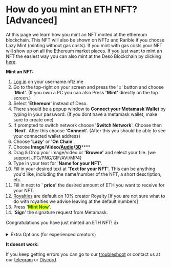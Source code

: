 # How do you mint an ETH NFT? \[Advanced]

At this page we learn how you mint an NFT minted at the ethereum blockchain. This NFT will also be shown on NFTz and Rarible if you choose Lazy Mint (minting without gas costs). If you mint with gas costs your NFT will show up on all the Ethereum market places.  If you just want to mint an NFT the easiest way you can also mint at the Deso Blockchain by clicking [here](how-do-you-mint-sell-an-nft.md).&#x20;



**Mint an NFT:**

1. &#x20;[Log in](../../users-guide/welcome/how-do-you-login-to-nftz.me.md) on your username.nftz.me&#x20;
2. Go to the top-right on your screen and press the '**=**' button and choose '**Mint**'. (If you own a PC you can also Press **'Mint'** directly on the top screen.)
3. Select '**Ethereum'** instead of Deso.&#x20;
4. There should be a popup window to **Connect your Metamask Wallet** by typing in your password. (If you dont have a metamask wallet, make sure to create one)
5. If prompted to switch network choose '**Switch Network**'. Choose then '**Next**'. After this choose '**Connect**'. (After this you should be able to see your connected wallet address)
6. Choose '**Lazy**' or '**On Chain**'.&#x20;
7. Choose **Image**/**Video/**[**Audio**](how-to-mint-an-audio-nft.md)**/**[**3D**](../../3d-vr/3d-vr-intro/how-do-you-mint-sell-a-3d-nft-advanced.md)****
8. Drag & Drop your image/video or **'Browse'** and select your file. (we support JPG/PNG/GIF/AVI/MP4)
9. Type in your text for '**Name for your NFT**'.&#x20;
10. Fill in your desired text at '**Text for your NFT'.** This can be anything you'd like, including the name/number of the NFT, a short description, etc.
11. Fill in next to ' **price'**  the desired amount of ETH you want to receive for your NFT.     &#x20;
12. [Royalties](royalties.md) are default on 10% creator Royalty \[If you are not sure what to do with royalties we advise leaving at the default numbers]   &#x20;
13. Press '<mark style="color:green;">**Mint Now**</mark>'.
14. '**Sign**' the signature request from Metamask.&#x20;

Congratulations you have just minted an ETH NFT! :thumbsup:

<details>

<summary>Extra Options (for experienced creators)</summary>

**\[Extra 1:** [**Additional Royalties**](royalties.md)**]**

It's possible to give other creators a royalty % on each sell of a NFT. There is no maximum of creators that can be added.&#x20;

1. Choose 'Deso Wallet' or 'Creator Coin' (Deso Wallet goes straight to the wallet of the creator. If you choose Creator Coin; the royalty will be used to buy an invisible amount creator Coin of that creator. This will drive the price up of their creator coin.&#x20;
2. Choose the % you want to give. The minimum is 0.01%.
3. Choose the creator you want to give royalty and press **'Add'**

****

**\[Extra 2: More Options (advanced and collection)]**

#### _2A: NFT Category and Copies_&#x20;

* You can change the NFT Category by Pressing 'Art'. The default is Art.&#x20;
* You can change the amount of copies by pressing right of **'Copies'**. The default is '1'



_**2B**_ [_**Unlockable Content**_](how-to-add-unlockable-content-advanced.md)_****_

A. In the more options (advanced and collection) menu it's possible to set unlockable content By switching to '**Yes**'

B1. You can write a text that will be transfered with the single or serial NFT.

B2 You can also add a file or a zip. A zip file can be used if it includes multiple files or is a really large file.&#x20;

C. Press '**Add Unlockable**'.



_**2C: Add extra / collection data**_

* Beneath **'Collection and Trait options'** you can set a '**name**' and '**symbol**' for your collection. Press '**Add and set**' when you have filled in both fields. \[This will create gas fees]
* To know more about adding Traits; go directly to [Traits by Extradata](how-to-add-traits-to-your-nft-by-form-expert.md) or [Traits by Form](how-to-add-traits-to-your-nft-by-form-expert.md)



**\[Extra 3:** [**Image Storage**](how-to-store-an-image-on-ipfs-pinata-advanced.md)**]**&#x20;

In the begin screen of the mint page underneath 'Image Storage' it's possible to change the place where you store your image.&#x20;

Currently you can choose:

1. **'Deso'**
2. **'IPFS'**
3. **'Arweave'** (For Arweave you need a URL Link)&#x20;



**\[Extra 4: Add social features to NFT via Deso Post?]**

You can toggle 'on' or 'off' the social features below 'Text for your NFT'.

</details>



**It doesnt work:**

If you keep getting errors you can go to our [troubleshoot](../../troubleshoot/troubleshoot.md) or contact us at our [telegram](https://t.me/+qdNeX8CYB\_swZTQx) or [Discord](https://discord.gg/jQ34WMMZce).&#x20;



